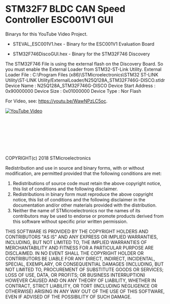 # STM32F7 BLDC CAN Speed Controller ESC001V1 GUI

Binarys for this YouTube Video Project.

* STEVAL_ESC001V1.hex - Binary for the ESC001V1 Evaluation Board

* STM32F746DiscoGUI.hex - Binary for the STM32F746 Discovery

The STM32F746 File is using the external flash on the Discovery Board. So you must enable the External Loader from STM32-ST-Link Utility. 
External Loader File : C:\Program Files (x86)\STMicroelectronics\STM32 ST-LINK Utility\ST-LINK Utility/ExternalLoader/N25Q128A_STM32F746G-DISCO.stldr
Device Name          : N25Q128A_STM32F746G-DISCO
Device Start Address : 0x90000000
Device Size          : 0x01000000
Device Type          : Nor Flash


For Video, see: <https://youtu.be/WawNPzLC5oc>.


[![YouTube Video](http://img.youtube.com/vi/WawNPzLC5oc/0.jpg)](http://www.youtube.com/watch?v=WawNPzLC5oc "STM32F7 BLDC CAN Speed Controller ESC001V1 GUI")




<br>
<br>
<br>
<br>
<br>
<br>

COPYRIGHT(c) 2018 STMicroelectronics

Redistribution and use in source and binary forms, with or without modification,
are permitted provided that the following conditions are met:

1. Redistributions of source code must retain the above copyright notice,
    this list of conditions and the following disclaimer.
2. Redistributions in binary form must reproduce the above copyright notice,
    this list of conditions and the following disclaimer in the documentation
    and/or other materials provided with the distribution.
3. Neither the name of STMicroelectronics nor the names of its contributors
    may be used to endorse or promote products derived from this software
    without specific prior written permission.

THIS SOFTWARE IS PROVIDED BY THE COPYRIGHT HOLDERS AND CONTRIBUTORS "AS IS"
AND ANY EXPRESS OR IMPLIED WARRANTIES, INCLUDING, BUT NOT LIMITED TO, THE
IMPLIED WARRANTIES OF MERCHANTABILITY AND FITNESS FOR A PARTICULAR PURPOSE ARE
DISCLAIMED. IN NO EVENT SHALL THE COPYRIGHT HOLDER OR CONTRIBUTORS BE LIABLE
FOR ANY DIRECT, INDIRECT, INCIDENTAL, SPECIAL, EXEMPLARY, OR CONSEQUENTIAL
DAMAGES (INCLUDING, BUT NOT LIMITED TO, PROCUREMENT OF SUBSTITUTE GOODS OR
SERVICES; LOSS OF USE, DATA, OR PROFITS; OR BUSINESS INTERRUPTION) HOWEVER
CAUSED AND ON ANY THEORY OF LIABILITY, WHETHER IN CONTRACT, STRICT LIABILITY,
OR TORT (INCLUDING NEGLIGENCE OR OTHERWISE) ARISING IN ANY WAY OUT OF THE USE
OF THIS SOFTWARE, EVEN IF ADVISED OF THE POSSIBILITY OF SUCH DAMAGE.